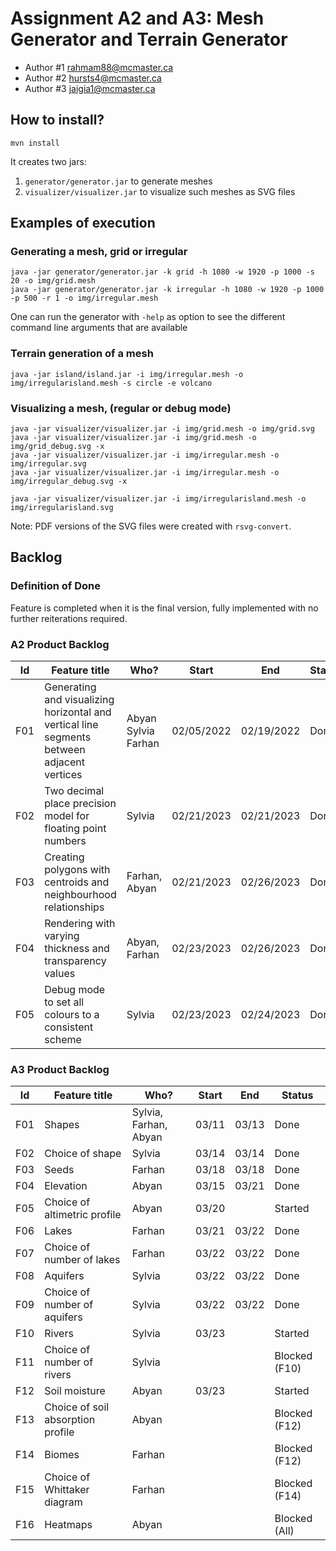 # Assignment A2 and A3: Mesh Generator and Terrain Generator

- Author #1 rahmam88@mcmaster.ca
- Author #2 hursts4@mcmaster.ca
- Author #3 jaigia1@mcmaster.ca

## How to install?

```
mvn install
```

It creates two jars:

1. `generator/generator.jar` to generate meshes
2. `visualizer/visualizer.jar` to visualize such meshes as SVG files

## Examples of execution

### Generating a mesh, grid or irregular

```
java -jar generator/generator.jar -k grid -h 1080 -w 1920 -p 1000 -s 20 -o img/grid.mesh
java -jar generator/generator.jar -k irregular -h 1080 -w 1920 -p 1000 -p 500 -r 1 -o img/irregular.mesh
```

One can run the generator with `-help` as option to see the different command line arguments that are available

### Terrain generation of a mesh

```
java -jar island/island.jar -i img/irregular.mesh -o img/irregularisland.mesh -s circle -e volcano
```

### Visualizing a mesh, (regular or debug mode)

```
java -jar visualizer/visualizer.jar -i img/grid.mesh -o img/grid.svg
java -jar visualizer/visualizer.jar -i img/grid.mesh -o img/grid_debug.svg -x
java -jar visualizer/visualizer.jar -i img/irregular.mesh -o img/irregular.svg
java -jar visualizer/visualizer.jar -i img/irregular.mesh -o img/irregular_debug.svg -x

java -jar visualizer/visualizer.jar -i img/irregularisland.mesh -o img/irregularisland.svg
```

Note: PDF versions of the SVG files were created with `rsvg-convert`.

## Backlog

### Definition of Done

Feature is completed when it is the final version, fully implemented  with no further reiterations required.

### A2 Product Backlog

| Id | Feature title | Who? | Start | End | Status |
|:--:|---------------|------|-------|-----|--------|
| F01 | Generating and visualizing horizontal and vertical line segments between adjacent vertices | Abyan Sylvia Farhan | 02/05/2022 | 02/19/2022 | Done |
| F02 | Two decimal place precision model for floating point numbers | Sylvia | 02/21/2023 | 02/21/2023 | Done |
| F03 | Creating polygons with centroids and neighbourhood relationships | Farhan, Abyan | 02/21/2023 | 02/26/2023 | Done |
| F04 | Rendering with varying thickness and transparency values | Abyan, Farhan | 02/23/2023 | 02/26/2023 | Done |
| F05 | Debug mode to set all colours to a consistent scheme | Sylvia | 02/23/2023 | 02/24/2023 | Done |

### A3 Product Backlog

| Id | Feature title | Who? | Start | End | Status |
|:--:|---------------|------|-------|-----|--------|
| F01 | Shapes | Sylvia, Farhan, Abyan | 03/11 | 03/13 | Done |
| F02 | Choice of shape | Sylvia | 03/14 | 03/14 | Done |
| F03 | Seeds | Farhan | 03/18 | 03/18 | Done |
| F04 | Elevation | Abyan | 03/15 | 03/21 | Done |
| F05 | Choice of altimetric profile | Abyan | 03/20 |  | Started |
| F06 | Lakes | Farhan | 03/21 | 03/22 | Done |
| F07 | Choice of number of lakes | Farhan | 03/22 | 03/22 | Done |
| F08 | Aquifers | Sylvia | 03/22 | 03/22 | Done |
| F09 | Choice of number of aquifers | Sylvia | 03/22 | 03/22 | Done |
| F10 | Rivers | Sylvia | 03/23 |  | Started |
| F11 | Choice of number of rivers | Sylvia |  |  | Blocked (F10) |
| F12 | Soil moisture | Abyan | 03/23 |  | Started |
| F13 | Choice of soil absorption profile | Abyan |  |  | Blocked (F12) |
| F14 | Biomes | Farhan |  |  | Blocked (F12) |
| F15 | Choice of Whittaker diagram | Farhan |  |  | Blocked (F14) |
| F16 | Heatmaps | Abyan |  |  | Blocked (All) |
